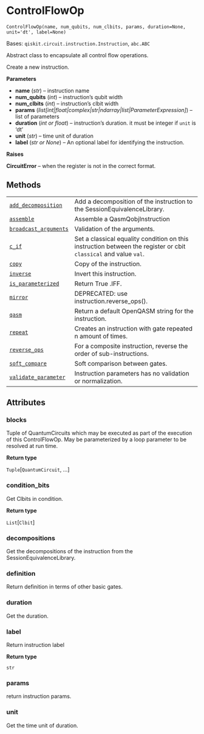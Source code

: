 # ControlFlowOp

<span id="undefined" />

`ControlFlowOp(name, num_qubits, num_clbits, params, duration=None, unit='dt', label=None)`

Bases: `qiskit.circuit.instruction.Instruction`, `abc.ABC`

Abstract class to encapsulate all control flow operations.

Create a new instruction.

**Parameters**

*   **name** (*str*) – instruction name
*   **num\_qubits** (*int*) – instruction’s qubit width
*   **num\_clbits** (*int*) – instruction’s clbit width
*   **params** (*list\[int|float|complex|str|ndarray|list|ParameterExpression]*) – list of parameters
*   **duration** (*int or float*) – instruction’s duration. it must be integer if `unit` is ‘dt’
*   **unit** (*str*) – time unit of duration
*   **label** (*str or None*) – An optional label for identifying the instruction.

**Raises**

**CircuitError** – when the register is not in the correct format.

## Methods

|                                                                                                                                                                               |                                                                                                                  |
| ----------------------------------------------------------------------------------------------------------------------------------------------------------------------------- | ---------------------------------------------------------------------------------------------------------------- |
| [`add_decomposition`](qiskit.circuit.ControlFlowOp.add_decomposition#qiskit.circuit.ControlFlowOp.add_decomposition "qiskit.circuit.ControlFlowOp.add_decomposition")         | Add a decomposition of the instruction to the SessionEquivalenceLibrary.                                         |
| [`assemble`](qiskit.circuit.ControlFlowOp.assemble#qiskit.circuit.ControlFlowOp.assemble "qiskit.circuit.ControlFlowOp.assemble")                                             | Assemble a QasmQobjInstruction                                                                                   |
| [`broadcast_arguments`](qiskit.circuit.ControlFlowOp.broadcast_arguments#qiskit.circuit.ControlFlowOp.broadcast_arguments "qiskit.circuit.ControlFlowOp.broadcast_arguments") | Validation of the arguments.                                                                                     |
| [`c_if`](qiskit.circuit.ControlFlowOp.c_if#qiskit.circuit.ControlFlowOp.c_if "qiskit.circuit.ControlFlowOp.c_if")                                                             | Set a classical equality condition on this instruction between the register or cbit `classical` and value `val`. |
| [`copy`](qiskit.circuit.ControlFlowOp.copy#qiskit.circuit.ControlFlowOp.copy "qiskit.circuit.ControlFlowOp.copy")                                                             | Copy of the instruction.                                                                                         |
| [`inverse`](qiskit.circuit.ControlFlowOp.inverse#qiskit.circuit.ControlFlowOp.inverse "qiskit.circuit.ControlFlowOp.inverse")                                                 | Invert this instruction.                                                                                         |
| [`is_parameterized`](qiskit.circuit.ControlFlowOp.is_parameterized#qiskit.circuit.ControlFlowOp.is_parameterized "qiskit.circuit.ControlFlowOp.is_parameterized")             | Return True .IFF.                                                                                                |
| [`mirror`](qiskit.circuit.ControlFlowOp.mirror#qiskit.circuit.ControlFlowOp.mirror "qiskit.circuit.ControlFlowOp.mirror")                                                     | DEPRECATED: use instruction.reverse\_ops().                                                                      |
| [`qasm`](qiskit.circuit.ControlFlowOp.qasm#qiskit.circuit.ControlFlowOp.qasm "qiskit.circuit.ControlFlowOp.qasm")                                                             | Return a default OpenQASM string for the instruction.                                                            |
| [`repeat`](qiskit.circuit.ControlFlowOp.repeat#qiskit.circuit.ControlFlowOp.repeat "qiskit.circuit.ControlFlowOp.repeat")                                                     | Creates an instruction with gate repeated n amount of times.                                                     |
| [`reverse_ops`](qiskit.circuit.ControlFlowOp.reverse_ops#qiskit.circuit.ControlFlowOp.reverse_ops "qiskit.circuit.ControlFlowOp.reverse_ops")                                 | For a composite instruction, reverse the order of sub-instructions.                                              |
| [`soft_compare`](qiskit.circuit.ControlFlowOp.soft_compare#qiskit.circuit.ControlFlowOp.soft_compare "qiskit.circuit.ControlFlowOp.soft_compare")                             | Soft comparison between gates.                                                                                   |
| [`validate_parameter`](qiskit.circuit.ControlFlowOp.validate_parameter#qiskit.circuit.ControlFlowOp.validate_parameter "qiskit.circuit.ControlFlowOp.validate_parameter")     | Instruction parameters has no validation or normalization.                                                       |

## Attributes

<span id="undefined" />

### blocks

Tuple of QuantumCircuits which may be executed as part of the execution of this ControlFlowOp. May be parameterized by a loop parameter to be resolved at run time.

**Return type**

`Tuple`\[`QuantumCircuit`, …]

<span id="undefined" />

### condition\_bits

Get Clbits in condition.

**Return type**

`List`\[`Clbit`]

<span id="undefined" />

### decompositions

Get the decompositions of the instruction from the SessionEquivalenceLibrary.

<span id="undefined" />

### definition

Return definition in terms of other basic gates.

<span id="undefined" />

### duration

Get the duration.

<span id="undefined" />

### label

Return instruction label

**Return type**

`str`

<span id="undefined" />

### params

return instruction params.

<span id="undefined" />

### unit

Get the time unit of duration.
